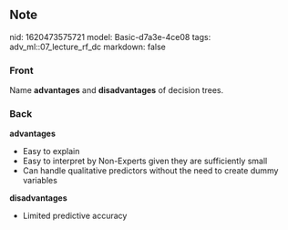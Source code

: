 ## Note
nid: 1620473575721
model: Basic-d7a3e-4ce08
tags: adv_ml::07_lecture_rf_dc
markdown: false

### Front
Name <b>advantages</b> and <b>disadvantages</b> of decision trees.

### Back
<div>
  <strong>advantages</strong>
</div>
<ul>
  <li>Easy to explain
  <li>Easy to interpret by Non-Experts given they are sufficiently
  small
  <li>Can handle qualitative predictors without the need to create
  dummy variables
</ul>
<div>
  <div>
    <strong>disadvantages</strong>
  </div>
  <ul>
    <li>Limited predictive accuracy
  </ul>
</div>
